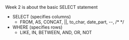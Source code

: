 Week 2 is about the basic SELECT statement
- SELECT (specifies columns)
  - FROM, AS, CONCAT, ||, to_char, date_part, --, /* */
- WHERE (specifies rows)
  - LIKE, IN, BETWEEN, AND, OR, NOT
